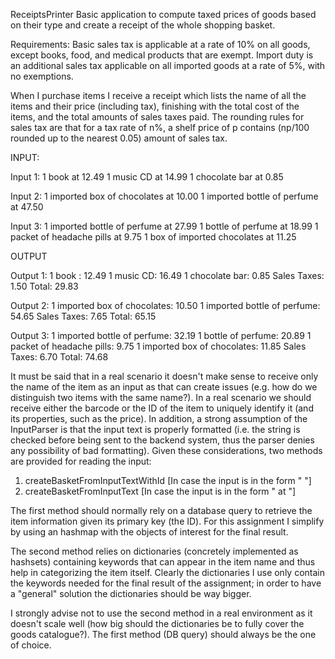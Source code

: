ReceiptsPrinter
Basic application to compute taxed prices of goods based on their type and create a receipt of the whole shopping basket.

Requirements:
Basic sales tax is applicable at a rate of 10% on all goods, except books, food, and medical products that are exempt. 
Import duty is an additional sales tax applicable on all imported goods at a rate of 5%, with no exemptions.

When I purchase items I receive a receipt which lists the name of all the items and their price (including tax), 
finishing with the total cost of the items, and the total amounts of sales taxes paid. 
The rounding rules for sales tax are that for a tax rate of n%, a shelf price of p contains (np/100 rounded up to the nearest 0.05) 
amount of sales tax.

INPUT:

Input 1:
1 book at 12.49
1 music CD at 14.99
1 chocolate bar at 0.85

Input 2:
1 imported box of chocolates at 10.00
1 imported bottle of perfume at 47.50

Input 3:
1 imported bottle of perfume at 27.99
1 bottle of perfume at 18.99
1 packet of headache pills at 9.75
1 box of imported chocolates at 11.25

OUTPUT

Output 1:
1 book : 12.49
1 music CD: 16.49
1 chocolate bar: 0.85
Sales Taxes: 1.50
Total: 29.83

Output 2:
1 imported box of chocolates: 10.50
1 imported bottle of perfume: 54.65
Sales Taxes: 7.65
Total: 65.15

Output 3:
1 imported bottle of perfume: 32.19
1 bottle of perfume: 20.89
1 packet of headache pills: 9.75
1 imported box of chocolates: 11.85
Sales Taxes: 6.70
Total: 74.68


It must be said that in a real scenario it doesn't make sense to receive only the name of the item as an input 
as that can create issues (e.g. how do we distinguish two items with the same name?).
In a real scenario we should receive either the barcode or the ID of the item to uniquely identify it (and its 
properties, such as the price).
In addition, a strong assumption of the InputParser is that the input text is properly formatted (i.e. the string is 
checked before being sent to the backend system, thus the parser denies any possibility of bad formatting).
Given these considerations, two methods are provided for reading the input:
1) createBasketFromInputTextWithId [In case the input is in the form "<Quantity> <ItemID>"]
2) createBasketFromInputText		  [In case the input is in the form "<Quantity> <ItemName> at <ItemPrice>"] 

The first method should normally rely on a database query to retrieve the item information given its primary key (the ID).
For this assignment I simplify by using an hashmap with the objects of interest for the final result.

The second method relies on dictionaries (concretely implemented as hashsets) containing keywords that can appear 
in the item name and thus help in categorizing the item itself.
Clearly the dictionaries I use only contain the keywords needed for the final result of the assignment;
in order to have a "general" solution the dictionaries should be way bigger.

I strongly advise not to use the second method in a real environment as it doesn't scale well 
(how big should the dictionaries be to fully cover the goods catalogue?).
The first method (DB query) should always be the one of choice.
